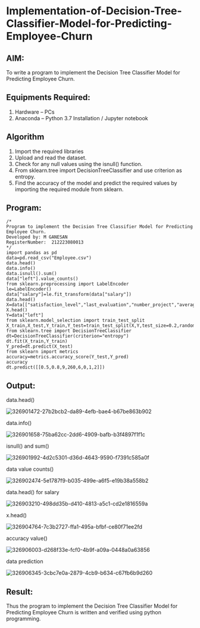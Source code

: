# Implementation-of-Decision-Tree-Classifier-Model-for-Predicting-Employee-Churn

## AIM:
To write a program to implement the Decision Tree Classifier Model for Predicting Employee Churn.

## Equipments Required:
1. Hardware – PCs
2. Anaconda – Python 3.7 Installation / Jupyter notebook

## Algorithm
1. Import the required libraries
2. Upload and read the dataset.
3. Check for any null values using the isnull() function.
4. From sklearn.tree import DecisionTreeClassifier and use criterion as entropy.
5. Find the accuracy of the model and predict the required values by importing the required module from sklearn.

## Program:
```
/*
Program to implement the Decision Tree Classifier Model for Predicting Employee Churn.
Developed by: M GANESAN
RegisterNumber:  212223080013
*/
import pandas as pd
data=pd.read_csv("Employee.csv")
data.head()
data.info()
data.isnull().sum()
data["left"].value_counts()
from sklearn.preprocessing import LabelEncoder
le=LabelEncoder()
data["salary"]=le.fit_transform(data["salary"])
data.head()
X=data[["satisfaction_level","last_evaluation","number_project","average_montly_hours","time_spend_company","Work_accident","promotion_last_5years","salary"]]
X.head()
Y=data["left"]
from sklearn.model_selection import train_test_split
X_train,X_test,Y_train,Y_test=train_test_split(X,Y,test_size=0.2,random_state=100)
from sklearn.tree import DecisionTreeClassifier
dt=DecisionTreeClassifier(criterion="entropy")
dt.fit(X_train,Y_train)
Y_pred=dt.predict(X_test)
from sklearn import metrics
accuracy=metrics.accuracy_score(Y_test,Y_pred)
accuracy
dt.predict([[0.5,0.8,9,260,6,0,1,2]])
```

## Output:
data.head()

![326901472-27b2bcb2-da89-4efb-bae4-b67be863b902](https://github.com/23014226/Implementation-of-Decision-Tree-Classifier-Model-for-Predicting-Employee-Churn/assets/160568974/40c9ba6f-cab8-4a83-8c21-df95adf230ee)

data.info()

![326901658-75ba62cc-2dd6-4909-bafb-b3f4897f1f1c](https://github.com/23014226/Implementation-of-Decision-Tree-Classifier-Model-for-Predicting-Employee-Churn/assets/160568974/d8faad57-efbd-451f-8c9d-fa662c7f785d)

isnull() and sum()

![326901992-4d2c5301-d36d-4643-9590-f7391c585a0f](https://github.com/23014226/Implementation-of-Decision-Tree-Classifier-Model-for-Predicting-Employee-Churn/assets/160568974/0ab8b8ad-ab54-4511-800d-e19d447fd29e)

data value counts()

![326902474-5e1787f9-b035-499e-a6f5-e19b38a558b2](https://github.com/23014226/Implementation-of-Decision-Tree-Classifier-Model-for-Predicting-Employee-Churn/assets/160568974/0608488d-6d4a-472d-8a09-c9ff65afbfc2)

data.head() for salary

![326903210-498dd35b-d410-4813-a5c1-cd2e1816559a](https://github.com/23014226/Implementation-of-Decision-Tree-Classifier-Model-for-Predicting-Employee-Churn/assets/160568974/4a736518-f57c-4132-8637-9a67f9085a9a)

x.head()

![326904764-7c3b2727-ffa1-495a-bfbf-ce80f71ee2fd](https://github.com/23014226/Implementation-of-Decision-Tree-Classifier-Model-for-Predicting-Employee-Churn/assets/160568974/a3474687-d733-4df6-b8c1-26e7ffeb5397)

accuracy value()

![326906003-d268f33e-fcf0-4b9f-a09a-0448a0a63856](https://github.com/23014226/Implementation-of-Decision-Tree-Classifier-Model-for-Predicting-Employee-Churn/assets/160568974/782af502-ccd7-4d78-bfb8-4fa31c9a4a84)

data prediction

![326906345-3cbc7e0a-2879-4cb9-b634-c67fb6b9d260](https://github.com/23014226/Implementation-of-Decision-Tree-Classifier-Model-for-Predicting-Employee-Churn/assets/160568974/526a3a50-3b87-4247-a829-30d1b2e4c85a)

## Result:

Thus the program to implement the  Decision Tree Classifier Model for Predicting Employee Churn is written and verified using python programming.
